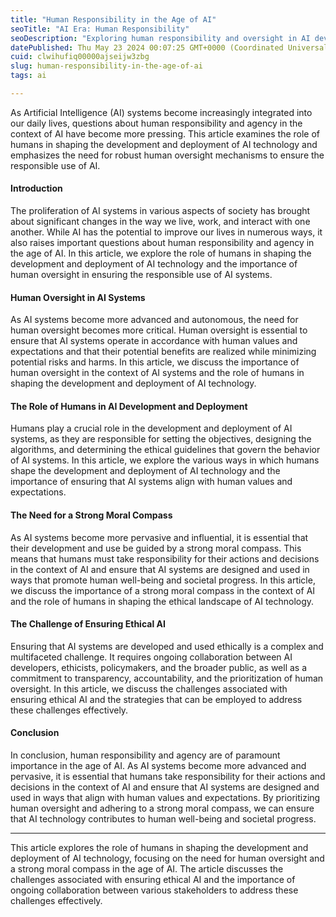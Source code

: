 ```yaml
---
title: "Human Responsibility in the Age of AI"
seoTitle: "AI Era: Human Responsibility"
seoDescription: "Exploring human responsibility and oversight in AI development to ensure ethical and beneficial use of AI technology"
datePublished: Thu May 23 2024 00:07:25 GMT+0000 (Coordinated Universal Time)
cuid: clwihufiq00000ajseijw3zbg
slug: human-responsibility-in-the-age-of-ai
tags: ai

---
```


As Artificial Intelligence (AI) systems become increasingly integrated into our daily lives, questions about human responsibility and agency in the context of AI have become more pressing. This article examines the role of humans in shaping the development and deployment of AI technology and emphasizes the need for robust human oversight mechanisms to ensure the responsible use of AI.

#### Introduction

The proliferation of AI systems in various aspects of society has brought about significant changes in the way we live, work, and interact with one another. While AI has the potential to improve our lives in numerous ways, it also raises important questions about human responsibility and agency in the age of AI. In this article, we explore the role of humans in shaping the development and deployment of AI technology and the importance of human oversight in ensuring the responsible use of AI systems.

#### Human Oversight in AI Systems

As AI systems become more advanced and autonomous, the need for human oversight becomes more critical. Human oversight is essential to ensure that AI systems operate in accordance with human values and expectations and that their potential benefits are realized while minimizing potential risks and harms. In this article, we discuss the importance of human oversight in the context of AI systems and the role of humans in shaping the development and deployment of AI technology.

#### The Role of Humans in AI Development and Deployment

Humans play a crucial role in the development and deployment of AI systems, as they are responsible for setting the objectives, designing the algorithms, and determining the ethical guidelines that govern the behavior of AI systems. In this article, we explore the various ways in which humans shape the development and deployment of AI technology and the importance of ensuring that AI systems align with human values and expectations.

#### The Need for a Strong Moral Compass

As AI systems become more pervasive and influential, it is essential that their development and use be guided by a strong moral compass. This means that humans must take responsibility for their actions and decisions in the context of AI and ensure that AI systems are designed and used in ways that promote human well-being and societal progress. In this article, we discuss the importance of a strong moral compass in the context of AI and the role of humans in shaping the ethical landscape of AI technology.

#### The Challenge of Ensuring Ethical AI

Ensuring that AI systems are developed and used ethically is a complex and multifaceted challenge. It requires ongoing collaboration between AI developers, ethicists, policymakers, and the broader public, as well as a commitment to transparency, accountability, and the prioritization of human oversight. In this article, we discuss the challenges associated with ensuring ethical AI and the strategies that can be employed to address these challenges effectively.

#### Conclusion

In conclusion, human responsibility and agency are of paramount importance in the age of AI. As AI systems become more advanced and pervasive, it is essential that humans take responsibility for their actions and decisions in the context of AI and ensure that AI systems are designed and used in ways that align with human values and expectations. By prioritizing human oversight and adhering to a strong moral compass, we can ensure that AI technology contributes to human well-being and societal progress.

---

This article explores the role of humans in shaping the development and deployment of AI technology, focusing on the need for human oversight and a strong moral compass in the age of AI. The article discusses the challenges associated with ensuring ethical AI and the importance of ongoing collaboration between various stakeholders to address these challenges effectively.